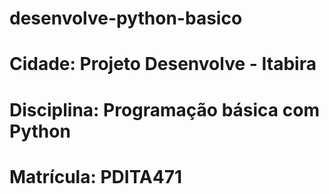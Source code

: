 # desenvolve-python-basico
# Cidade: Projeto Desenvolve - Itabira
# Disciplina: Programação básica com Python
# Matrícula: PDITA471
